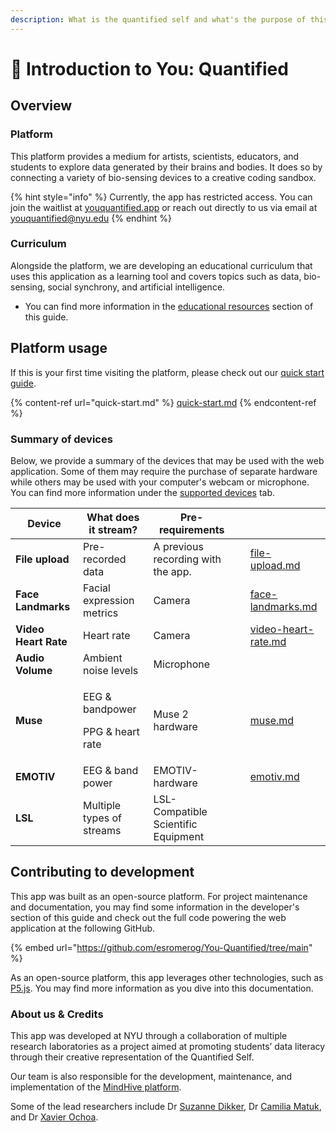 ```yaml
---
description: What is the quantified self and what's the purpose of this app?
---
```


# 👋 Introduction to You: Quantified

## Overview

### Platform

This platform provides a medium for artists, scientists, educators, and students to explore data generated by their brains and bodies. It does so by connecting a variety of bio-sensing devices to a creative coding sandbox.

{% hint style="info" %}
Currently, the app has restricted access. You can join the waitlist at [youquantified.app](https://youquantified.app/) or reach out directly to us via email at youquantified@nyu.edu
{% endhint %}

### Curriculum

Alongside the platform, we are developing an educational curriculum that uses this application as a learning tool and covers topics such as data, bio-sensing, social synchrony, and artificial intelligence.

* You can find more information in the [educational resources](educational-resources.md) section of this guide.

## Platform usage

If this is your first time visiting the platform, please check out our [quick start guide](quick-start.md).&#x20;

{% content-ref url="quick-start.md" %}
[quick-start.md](quick-start.md)
{% endcontent-ref %}

### Summary of devices

Below, we provide a summary of the devices that may be used with the web application. Some of them may require the purchase of separate hardware while others may be used with your computer's webcam or microphone. You can find more information under the [supported devices](broken-reference) tab.

<table data-view="cards" data-full-width="false"><thead><tr><th>Device</th><th>What does it stream?</th><th>Pre-requirements</th><th data-type="content-ref"></th><th data-hidden data-card-target data-type="content-ref"></th></tr></thead><tbody><tr><td><strong>File upload</strong></td><td>Pre-recorded data</td><td>A previous recording with the app.</td><td></td><td><a href="devices/file-upload.md">file-upload.md</a></td></tr><tr><td><strong>Face Landmarks</strong></td><td>Facial expression metrics</td><td>Camera</td><td></td><td><a href="devices/face-landmarks.md">face-landmarks.md</a></td></tr><tr><td><strong>Video Heart Rate</strong></td><td>Heart rate</td><td>Camera</td><td></td><td><a href="devices/video-heart-rate.md">video-heart-rate.md</a></td></tr><tr><td><strong>Audio Volume</strong></td><td>Ambient noise levels</td><td>Microphone</td><td></td><td></td></tr><tr><td><strong>Muse</strong></td><td><p>EEG &#x26; bandpower</p><p>PPG &#x26; heart rate</p></td><td>Muse 2 hardware</td><td></td><td><a href="devices/muse.md">muse.md</a></td></tr><tr><td><strong>EMOTIV</strong></td><td>EEG &#x26; band power</td><td>EMOTIV-hardware</td><td></td><td><a href="devices/emotiv.md">emotiv.md</a></td></tr><tr><td><strong>LSL</strong></td><td>Multiple types of streams</td><td>LSL-Compatible Scientific Equipment</td><td></td><td></td></tr></tbody></table>

## Contributing to development

This app was built as an open-source platform. For project maintenance and documentation, you may find some information in the developer's section of this guide and check out the full code powering the web application at the following GitHub.

{% embed url="https://github.com/esromerog/You-Quantified/tree/main" %}

As an open-source platform, this app leverages other technologies, such as [P5.js](https://p5js.org). You may find more information as you dive into this documentation.

### About us & Credits

This app was developed at NYU through a collaboration of multiple research laboratories as a project aimed at promoting students’ data literacy through their creative representation of the Quantified Self.  &#x20;

Our team is also responsible for the development, maintenance, and implementation of the [MindHive platform](https://mindhive.science).

Some of the lead researchers include Dr [Suzanne Dikker](http://www.suzannedikker.net), Dr [Camilia Matuk](https://wp.nyu.edu/riddle/), and Dr [Xavier Ochoa](https://steinhardt.nyu.edu/people/xavier-ochoa).



&#x20;



